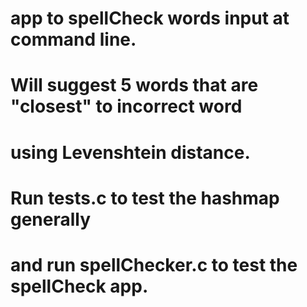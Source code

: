 # app to spellCheck words input at command line. 
# Will suggest 5 words that are "closest" to incorrect word
# using Levenshtein distance.
# Run tests.c to test the hashmap generally
# and run spellChecker.c to test the spellCheck app.
